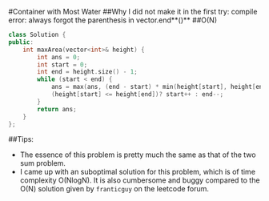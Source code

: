 #Container with Most Water
##Why I did not make it in the first try:
compile error: always forgot the parenthesis in vector.end**()**
##O(N)
```C++
class Solution {
public:
    int maxArea(vector<int>& height) {
        int ans = 0;
        int start = 0;
        int end = height.size() - 1;
        while (start < end) {
            ans = max(ans, (end - start) * min(height[start], height[end]));
            (height[start] <= height[end])? start++ : end--;
        }
        return ans;
    }
};
```
##Tips:
- The essence of this problem is pretty much the same as that of the two sum problem.
- I came up with an suboptimal solution for this problem, which is of time complexity O(NlogN). It is also cumbersome and buggy compared to the O(N) solution given by `franticguy` on the leetcode forum.
